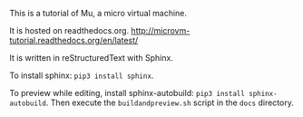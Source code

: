 This is a tutorial of Mu, a micro virtual machine.

It is hosted on readthedocs.org. http://microvm-tutorial.readthedocs.org/en/latest/

It is written in reStructuredText with Sphinx.

To install sphinx: `pip3 install sphinx`.

To preview while editing, install sphinx-autobuild: `pip3 install
sphinx-autobuild`. Then execute the `buildandpreview.sh` script in the `docs`
directory.

<!--
vim: tw=80
-->
